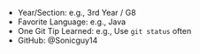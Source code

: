 - Year/Section: e.g., 3rd Year / G8
- Favorite Language: e.g., Java
- One Git Tip Learned: e.g., Use `git status` often
- GitHub: @Sonicguy14